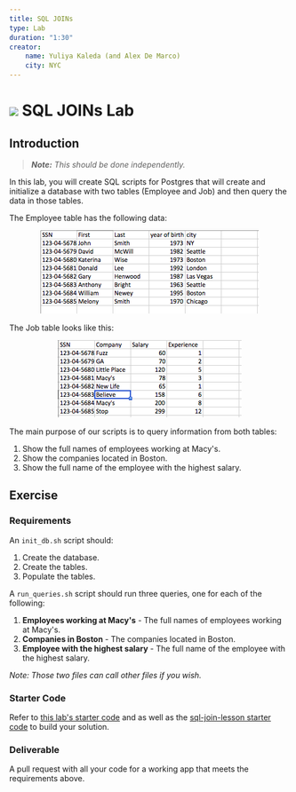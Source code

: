 ```yaml
---
title: SQL JOINs
type: Lab
duration: "1:30"
creator:
    name: Yuliya Kaleda (and Alex De Marco)
    city: NYC
---
```


# ![](https://ga-dash.s3.amazonaws.com/production/assets/logo-9f88ae6c9c3871690e33280fcf557f33.png) SQL JOINs Lab

## Introduction

> ***Note:*** _This should be done independently._

In this lab, you will create SQL scripts for Postgres that will create and initialize a database with two tables (Employee and Job) and then query the data in those tables. 

The Employee table has the following data:  

<p align="center">
  <img src="./screenshots/employee.png">  
</p>

The Job table looks like this:  

<p align="center">
  <img src="./screenshots/job.png">   
</p>

The main purpose of our scripts is to query information from both tables:  

1.  Show the full names of employees working at Macy's.
2.  Show the companies located in Boston.  
3.  Show the full name of the employee with the highest salary.  


## Exercise

### Requirements

An ``init_db.sh`` script should:  
  1. Create the database. 
  1. Create the tables.
  1. Populate the tables.

A ``run_queries.sh`` script should run three queries, one for each of the following:
  1. **Employees working at Macy's** - The full names of employees working at Macy's.
  1. **Companies in Boston** - The companies located in Boston.
  1. **Employee with the highest salary** - The full name of the employee with the highest salary.

*Note: Those two files can call other files if you wish.*

### Starter Code

Refer to [this lab's starter code](./starter-code) and as well as the [sql-join-lesson starter code](../sql-joins-lesson/starter-code) to build your solution.

### Deliverable

A pull request with all your code for a working app that meets the requirements above.
